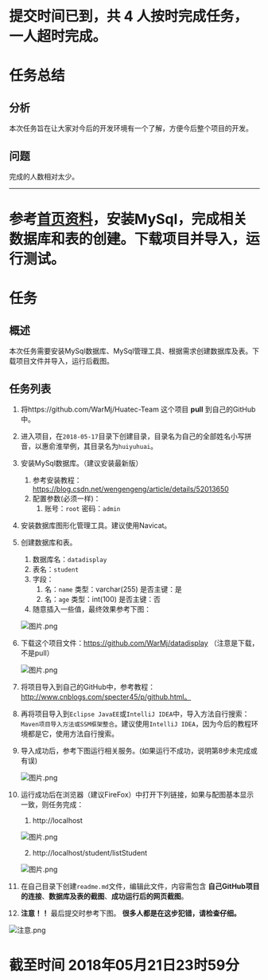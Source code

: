 # 提交时间已到，共 4 人按时完成任务，一人超时完成。
# 任务总结

## 分析
本次任务旨在让大家对今后的开发环境有一个了解，方便今后整个项目的开发。

## 问题
完成的人数相对太少。

---

# 参考[首页资料](https://github.com/WarMj/Huatec-Team)，安装MySql，完成相关数据库和表的创建。下载项目并导入，运行测试。
# 任务
## 概述
本次任务需要安装MySql数据库、MySql管理工具、根据需求创建数据库及表。下载项目文件并导入，运行后截图。
## 任务列表
1. 将https://github.com/WarMj/Huatec-Team 这个项目 **pull** 到自己的GitHub中。
2. 进入项目，在`2018-05-17`目录下创建目录，目录名为自己的全部姓名小写拼音，以惠俞淮举例，其目录名为`huiyuhuai`。
3. 安装MySql数据库。（建议安装最新版）
    
    1. 参考安装教程：https://blog.csdn.net/wengengeng/article/details/52013650
    2. 配置参数(必须一样)：
        1. 账号：`root` 密码：`admin`

4. 安装数据库图形化管理工具。建议使用Navicat。
5. 创建数据库和表。

    1. 数据库名：`datadisplay`
    2. 表名：`student`
    3. 字段：
        1. 名：`name` 类型：varchar(255) 是否主键：是
        2. 名：`age` 类型：int(100) 是否主键：否
    4. 随意插入一些值，最终效果参考下图：
    
    ![图片.png](https://upload-images.jianshu.io/upload_images/2864463-307543751705ba4b.png?imageMogr2/auto-orient/strip%7CimageView2/2/w/1240)
    
6. 下载这个项目文件：https://github.com/WarMj/datadisplay （注意是下载，不是pull）

    ![图片.png](https://upload-images.jianshu.io/upload_images/2864463-48db0383d782c270.png?imageMogr2/auto-orient/strip%7CimageView2/2/w/1240)

7. 将项目导入到自己的GitHub中，参考教程：http://www.cnblogs.com/specter45/p/github.html。

8. 再将项目导入到`Eclipse JavaEE`或`IntelliJ IDEA`中，导入方法自行搜索：`Maven项目导入方法或SSM框架整合`。建议使用`IntelliJ IDEA`，因为今后的教程环境都是它，使用方法自行搜索。

9. 导入成功后，参考下图运行相关服务。(如果运行不成功，说明第8步未完成或有误)

    ![图片.png](https://upload-images.jianshu.io/upload_images/2864463-9b3929bc2494c47b.png?imageMogr2/auto-orient/strip%7CimageView2/2/w/1240)

10. 运行成功后在浏览器（建议FireFox）中打开下列链接，如果与配图基本显示一致，则任务完成：

    1. http://localhost
    
    ![图片.png](https://upload-images.jianshu.io/upload_images/2864463-ab7dfd7458ac17c0.png?imageMogr2/auto-orient/strip%7CimageView2/2/w/1240)
    
    2. http://localhost/student/listStudent
   
    ![图片.png](https://upload-images.jianshu.io/upload_images/2864463-1e48af5a6269a22d.png?imageMogr2/auto-orient/strip%7CimageView2/2/w/1240)

11. 在自己目录下创建`readme.md`文件，编辑此文件，内容需包含 **自己GitHub项目的连接**、**数据库及表的截图**、**成功运行后的网页截图**。

10. **注意！！** 最后提交时参考下图。 **很多人都是在这步犯错，请检查仔细。**

![注意.png](https://upload-images.jianshu.io/upload_images/2864463-6f01a72f8d759c3a.png?imageMogr2/auto-orient/strip%7CimageView2/2/w/1240)

# 截至时间 2018年05月21日23时59分